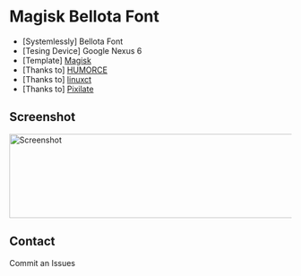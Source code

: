 # Magisk Bellota Font
* [Systemlessly] Bellota Font
* [Tesing Device] Google Nexus 6
* [Template] <a href="https://github.com/topjohnwu/magisk-module-template">Magisk</a>
* [Thanks to] <a href="https://github.com/Magisk-Modules-Repo/Systemlessly-Font-with-Tsukushimarugo-A-CJK-Sleek">HUMORCE</a>
* [Thanks to] <a href="https://forum.xda-developers.com/apps/magisk/magisk-module-android-o-notocoloremoji-t3608599">linuxct</a>
* [Thanks to] <a href="https://www.fontsquirrel.com/fonts/bellota">Pixilate</a>

## Screenshot ##
<img src="https://cdn5.fontsquirrel.com/fnt_imgs/55/2076/7c7419e677b1bdcac00ab0dd75/sa-720x300.png" height="150" width="720" alt="Screenshot" height="720px">

## Contact ##
Commit an Issues
